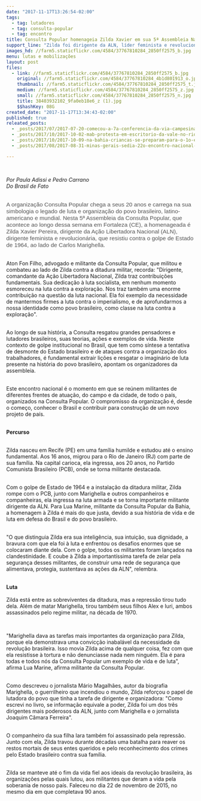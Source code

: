 ```yaml
---
date: "2017-11-17T13:26:54-02:00"
tags:
  - tag: lutadores
  - tag: consulta-popular
  - tag: encontro
title: Consulta Popular homenageia Zilda Xavier em sua 5ª Assembleia Nacional
support_line: "Zilda foi dirigente da ALN, líder feminista e revolucionária, que resistiu contra o golpe de Estado de 1964\n\n"
images_hd: //farm5.staticflickr.com/4584/37767810284_2850ff2575_b.jpg
menu: lutas e mobilizações
layout: post
files:
  - link: //farm5.staticflickr.com/4584/37767810284_2850ff2575_b.jpg
    original: //farm5.staticflickr.com/4584/37767810284_4b1d801913_o.jpg
    thumbnail: //farm5.staticflickr.com/4584/37767810284_2850ff2575_t.jpg
    medium: //farm5.staticflickr.com/4584/37767810284_2850ff2575_z.jpg
    small: //farm5.staticflickr.com/4584/37767810284_2850ff2575_n.jpg
    title: 38403932102_9fa0eb18e6_z (1).jpg
    $$hashKey: 08G
created_date: "2017-11-17T13:34:43-02:00"
published: true
releated_posts:
  - _posts/2017/07/2017-07-20-comecou-a-7a-conferencia-da-via-campesina-camponeses-de-70-paises-se-reunem-para-criar-soberania-alimentar.md
  - _posts/2017/10/2017-10-02-mab-protesta-em-escritorio-da-vale-no-rio-de-janeiro.md
  - _posts/2017/10/2017-10-09-na-bahia-criancas-se-preparam-para-o-1o-encontro-nacional-dos-sem-terrinha.md
  - _posts/2017/08/2017-08-31-minas-gerais-sedia-22o-encontro-nacional-da-renap.md

---
```

<p>&nbsp;</p>

<p><em>Por Paula Adissi e Pedro Carrano<br />
Do Brasil de Fato&nbsp;</em></p>

<p style="box-sizing: inherit; margin: 0px 0px 11px; font-size: 1.1em; color: rgb(85, 85, 85); font-family: &quot;Exo 2&quot;, Helvetica, Arial, sans-serif;"><br />
A organiza&ccedil;&atilde;o Consulta Popular chega a seus 20 anos e carrega na sua simbologia o legado de luta e organiza&ccedil;&atilde;o do povo brasileiro, latino-americano e mundial. Nesta 5&ordf; Assembleia da Consulta Popular, que acontece ao longo dessa semana em Fortaleza (CE), a homenageada &eacute; Zilda Xavier Pereira, dirigente da A&ccedil;&atilde;o Libertadora Nacional (ALN), dirigente feminista e revolucion&aacute;ria, que resistiu contra o golpe de Estado de 1964, ao lado de Carlos Marighella.</p>

<p><br />
Aton Fon Filho, advogado e militante da Consulta Popular, que militou e combateu ao lado de Zilda contra a ditadura militar, recorda: &quot;Dirigente, comandante da A&ccedil;&atilde;o Libertadora Nacional, Zilda traz contribui&ccedil;&otilde;es fundamentais. Sua dedica&ccedil;&atilde;o &agrave; luta socialista, em nenhum momento esmoreceu na luta contra a explora&ccedil;&atilde;o. Nos traz tamb&eacute;m uma enorme contribui&ccedil;&atilde;o na quest&atilde;o da luta nacional. Ela foi exemplo da necessidade de mantermos firmes a luta contra o imperialismo, e de aprofundarmos a nossa identidade como povo brasileiro, como classe na luta contra a explora&ccedil;&atilde;o&quot;.</p>

<p><br />
Ao longo de sua hist&oacute;ria, a Consulta resgatou grandes pensadores e lutadores brasileiros, suas teorias, a&ccedil;&otilde;es e exemplos de vida. Neste contexto de golpe institucional no Brasil, que tem como s&iacute;ntese a tentativa de desmonte do Estado brasileiro e de ataques contra a organiza&ccedil;&atilde;o dos trabalhadores, &eacute; fundamental extrair li&ccedil;&otilde;es e resgatar o imagin&aacute;rio de luta presente na hist&oacute;ria do povo brasileiro, apontam os organizadores da assembleia.</p>

<p><br />
Este encontro nacional &eacute; o momento em que se re&uacute;nem militantes de diferentes frentes de atua&ccedil;&atilde;o, do campo e da cidade, de todo o pa&iacute;s, organizados na Consulta Popular. O compromisso da organiza&ccedil;&atilde;o &eacute;, desde o come&ccedil;o, conhecer o Brasil e contribuir para constru&ccedil;&atilde;o de um novo projeto de pa&iacute;s.&nbsp;</p>

<p><br />
<strong>Percurso</strong></p>

<p><br />
Zilda nasceu em Recife (PE) em uma fam&iacute;lia humilde e estudou at&eacute; o ensino fundamental. Aos 16 anos, migrou para o Rio de Janeiro (RJ) com parte de sua fam&iacute;lia. Na capital carioca, ela ingressa, aos 20 anos, no Partido Comunista Brasileiro (PCB), onde se torna militante destacada.</p>

<p><br />
Com o golpe de Estado de 1964 e a instala&ccedil;&atilde;o da ditadura militar, Zilda rompe com o PCB, junto com Marighella e outros companheiros e companheiras, ela ingressa na luta armada e se torna importante militante dirigente da ALN. Para Lua Marine, militante da Consulta Popular da Bahia, a homenagem &agrave; Zilda &eacute; mais do que justa, devido a sua hist&oacute;ria de vida e de luta em defesa do Brasil e do povo brasileiro.</p>

<p><br />
&quot;O que distinguia Zilda era sua intelig&ecirc;ncia, sua intui&ccedil;&atilde;o, sua dignidade, a bravura com que ela foi &agrave; luta e enfrentou os desafios enormes que se colocaram diante dela. Com o golpe, todos os militantes foram lan&ccedil;ados na clandestinidade. E coube &agrave; Zilda a important&iacute;ssima tarefa de zelar pela seguran&ccedil;a desses militantes, de construir uma rede de seguran&ccedil;a que alimentava, protegia, sustentava as a&ccedil;&otilde;es da ALN&quot;, relembra.</p>

<p><br />
<strong>Luta&nbsp;</strong><br />
<br />
Zilda est&aacute; entre as sobreviventes da ditadura, mas a repress&atilde;o tirou tudo dela. Al&eacute;m de matar Marighella, tirou tamb&eacute;m seus filhos Alex e Iuri, ambos assassinados pelo regime militar, na d&eacute;cada de 1970.</p>

<p>&nbsp;</p>

<p>&quot;Marighella dava as tarefas mais importantes da organiza&ccedil;&atilde;o para Zilda, porque ela demonstrava uma convic&ccedil;&atilde;o inabal&aacute;vel da necessidade da revolu&ccedil;&atilde;o brasileira. Isso movia Zilda acima de qualquer coisa, fez com que ela resistisse &agrave; tortura e n&atilde;o denunciasse nada nem ningu&eacute;m. Ela &eacute; para todas e todos n&oacute;s da Consulta Popular um exemplo de vida e de luta&quot;, afirma Lua Marine, afirma militante da Consulta Popular.</p>

<p><br />
Como descreveu o jornalista M&aacute;rio Magalh&atilde;es, autor da biografia Marighella, o guerrilheiro que incendiou o mundo, Zilda refor&ccedil;ou o papel de lutadora do povo que tinha a tarefa de dirigente e organizadora: &quot;Como escrevi no livro, se informa&ccedil;&atilde;o equivale a poder, Zilda foi um dos tr&ecirc;s dirigentes mais poderosos da ALN, junto com Marighella e o jornalista Joaquim C&acirc;mara Ferreira&quot;.&nbsp;</p>

<p><br />
O companheiro da sua filha Iara tamb&eacute;m foi assassinado pela repress&atilde;o. Junto com ela, Zilda travou durante d&eacute;cadas uma batalha para reaver os restos mortais de seus entes queridos e pelo reconhecimento dos crimes pelo Estado brasileiro contra sua fam&iacute;lia.</p>

<p><br />
Zilda se manteve at&eacute; o fim da vida fiel aos ideais da revolu&ccedil;&atilde;o brasileira, &agrave;s organiza&ccedil;&otilde;es pelas quais lutou, aos militantes que deram a vida pela soberania de nosso pa&iacute;s. Faleceu no dia 22 de novembro de 2015, no mesmo dia em que completava 90 anos.</p>
